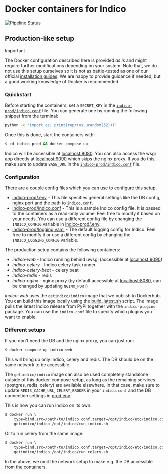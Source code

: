 # Docker containers for Indico

![Pipeline Status](https://github.com/indico/indico-containers/actions/workflows/ci.yml/badge.svg)

## Production-like setup

> [!IMPORTANT]
> The Docker configuration described here is provided *as is* and might require
> further modifications depending on your system. Note that, we do not use this
> setup ourselves so it is not as battle-tested as one of our official
> [installation guides](https://docs.getindico.io/en/stable/installation/). We
> are happy to provide guidance if needed, but a good working knowledge of
> Docker is recommended.

### Quickstart

Before starting the containers, set a `SECRET_KEY` in the [`indico-prod/indico.conf`](indico-prod/indico.conf) file. You can generate one by running the following snippet from the terminal:

```sh
python -c 'import os; print(repr(os.urandom(32)))'
```

Once this is done, start the containers with:

```sh
$ cd indico-prod && docker compose up
```

Indico will be accessible at [localhost:8080](localhost:8080). You can also access the wsgi app directly at [localhost:9090](localhost:9090) which skips the nginx proxy. If you do this, make sure to update `BASE_URL` in the [`indico-prod/indico.conf`](indico-prod/indico.conf) file.

### Configuration

There are a couple config files which you can use to configure this setup.
- [indico-prod/.env](indico-prod/.env) - This file specifies general settings like the DB config, nginx port and the path to `indico.conf`.
- [indico-prod/indico.conf](indico-prod/indico.conf) - This is a sample Indico config file. It is passed to the containers as a read-only volume. Feel free to modify it based on your needs. You can use a different config file by changing the `INDICO_CONFIG` variable in [indico-prod/.env](indico-prod/.env).
- [indico-prod/logging.yaml](indico-prod/logging.yaml) - The default logging config for Indico. Feel free to modify it or use a different config by changing the `INDICO_LOGGING_CONFIG` variable.

The production setup contains the following containers:
- _indico-web_ - Indico running behind uwsgi (accessible at [localhost:9090](localhost:9090))
- _indico-celery_ - Indico celery task runner
- _indico-celery-beat_ - celery beat
- _indico-redis_ - redis
- _indico-nginx_ - nginx proxy (by default accessible at [localhost:8080](localhost:8080), can be changed by updating `NGINX_PORT`)

_indico-web_ uses the `getindico/indico` image that we publish to Dockerhub. You can build this image locally using the [build_latest.sh](build_latest.sh) script. The image pulls the latest Indico release from PyPI together with the `indico-plugins` package. You can use the `indico.conf` file to specify which plugins you want to enable.

### Different setups

If you don't need the DB and the nginx proxy, you can just run:
```sh
$ docker compose up indico-web
```

This will bring up only Indico, celery and redis. The DB should be on the same network to be accessible.

The `getindico/indico` image can also be used completely standalone outside of this docker-compose setup, as long as the remaining services (postgres, redis, celery) are available elsewhere. In that case, make sure to update `REDIS_CACHE_URL`, `CELERY_BROKER` in your `indico.conf` and the DB connection settings in [prod.env](prod.env).

This is how you can run Indico on its own:
```sh
$ docker run \
    type=bind,src=/path/to/indico.conf,target=/opt/indico/etc/indico.conf \
    getindico/indico /opt/indico/run_indico.sh
```

Or to run celery from the same image:
```sh
$ docker run \
    type=bind,src=/path/to/indico.conf,target=/opt/indico/etc/indico.conf \
    getindico/indico /opt/indico/run_celery.sh
```

In the above, we omit the network setup to make e.g. the DB accessible from the containers.
